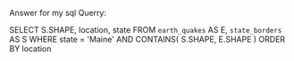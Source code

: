 Answer for my sql Querry:

SELECT S.SHAPE, location, state
FROM  `earth_quakes` AS E,  `state_borders` AS S
WHERE state =  'Maine'
AND CONTAINS( S.SHAPE, E.SHAPE ) 
ORDER BY location
